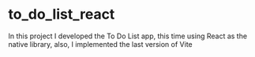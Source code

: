# to_do_list_react
In this project I developed the To Do List app, this time using React as the native library, also, I implemented the last version of Vite
